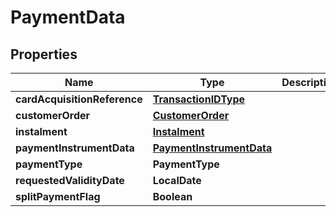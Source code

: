 

# PaymentData


## Properties

| Name | Type | Description | Notes |
|------------ | ------------- | ------------- | -------------|
|**cardAcquisitionReference** | [**TransactionIDType**](TransactionIDType.md) |  |  [optional] |
|**customerOrder** | [**CustomerOrder**](CustomerOrder.md) |  |  [optional] |
|**instalment** | [**Instalment**](Instalment.md) |  |  [optional] |
|**paymentInstrumentData** | [**PaymentInstrumentData**](PaymentInstrumentData.md) |  |  [optional] |
|**paymentType** | **PaymentType** |  |  [optional] |
|**requestedValidityDate** | **LocalDate** |  |  [optional] |
|**splitPaymentFlag** | **Boolean** |  |  [optional] |




